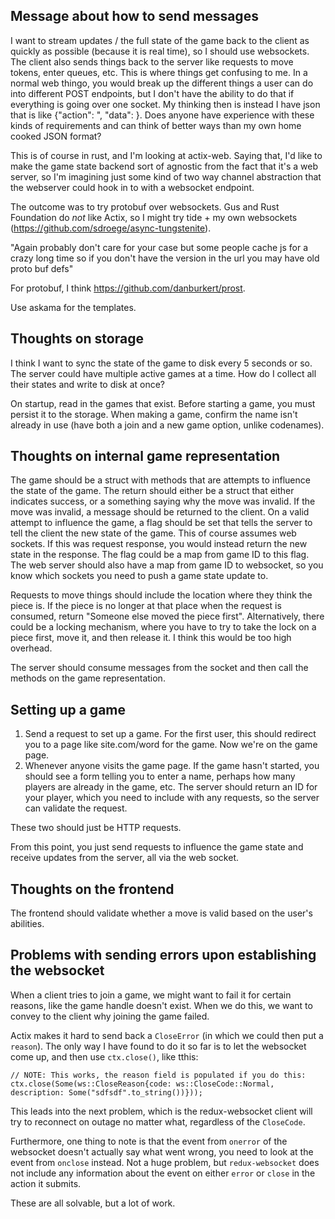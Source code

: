 ## Message about how to send messages

I want to stream updates / the full state of the game back to the client as quickly as possible (because it is real time), so I should use websockets. The client also sends things back to the server like requests to move tokens, enter queues, etc. This is where things get confusing to me. In a normal web thingo, you would break up the different things a user can do into different POST endpoints, but I don't have the ability to do that if everything is going over one socket. My thinking then is instead I have json that is like {"action": <action>", "data": <data>}. Does anyone have experience with these kinds of requirements and can think of better ways than my own home cooked JSON format?

This is of course in rust, and I'm looking at actix-web. Saying that, I'd like to make the game state backend sort of agnostic from the fact that it's a web server, so I'm imagining just some kind of two way channel abstraction that the webserver could hook in to with a websocket endpoint.

The outcome was to try protobuf over websockets. Gus and Rust Foundation do _not_ like Actix, so I might try tide + my own websockets (https://github.com/sdroege/async-tungstenite).

"Again probably don't care for your case but some people cache js for a crazy long time so if you don't have the version in the url you may have old proto buf defs"

For protobuf, I think https://github.com/danburkert/prost.

Use askama for the templates.

## Thoughts on storage

I think I want to sync the state of the game to disk every 5 seconds or so. The server could have multiple active games at a time. How do I collect all their states and write to disk at once?

On startup, read in the games that exist. Before starting a game, you must persist it to the storage. When making a game, confirm the name isn't already in use (have both a join and a new game option, unlike codenames).

## Thoughts on internal game representation

The game should be a struct with methods that are attempts to influence the state of the game. The return should either be a struct that either indicates success, or a something saying why the move was invalid. If the move was invalid, a message should be returned to the client. On a valid attempt to influence the game, a flag should be set that tells the server to tell the client the new state of the game. This of course assumes web sockets. If this was request response, you would instead return the new state in the response. The flag could be a map from game ID to this flag. The web server should also have a map from game ID to websocket, so you know which sockets you need to push a game state update to.

Requests to move things should include the location where they think the piece is. If the piece is no longer at that place when the request is consumed, return "Someone else moved the piece first". Alternatively, there could be a locking mechanism, where you have to try to take the lock on a piece first, move it, and then release it. I think this would be too high overhead.

The server should consume messages from the socket and then call the methods on the game representation.

## Setting up a game

1. Send a request to set up a game. For the first user, this should redirect you to a page like site.com/word for the game. Now we're on the game page.
2. Whenever anyone visits the game page. If the game hasn't started, you should see a form telling you to enter a name, perhaps how many players are already in the game, etc. The server should return an ID for your player, which you need to include with any requests, so the server can validate the request.

These two should just be HTTP requests.

From this point, you just send requests to influence the game state and receive updates from the server, all via the web socket.

## Thoughts on the frontend
The frontend should validate whether a move is valid based on the user's abilities.

## Problems with sending errors upon establishing the websocket

When a client tries to join a game, we might want to fail it for certain reasons, like the game handle doesn't exist. When we do this, we want to convey to the client why joining the game failed.

Actix makes it hard to send back a `CloseError` (in which we could then put a `reason`). The only way I have found to do it so far is to let the websocket come up, and then use `ctx.close()`, like tthis:

```
// NOTE: This works, the reason field is populated if you do this:
ctx.close(Some(ws::CloseReason{code: ws::CloseCode::Normal, description: Some("sdfsdf".to_string())}));
```
This leads into the next problem, which is the redux-websocket client will try to reconnect on outage no matter what, regardless of the `CloseCode`.

Furthermore, one thing to note is that the event from `onerror` of the websocket doesn't actually say what went wrong, you need to look at the event from `onclose` instead. Not a huge problem, but `redux-websocket` does not include any information about the event on either `error` or `close` in the action it submits.

These are all solvable, but a lot of work.
